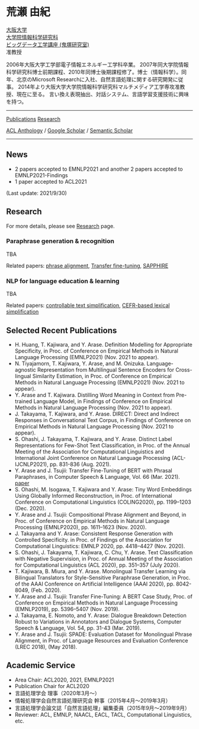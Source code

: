 # 荒瀬 由紀

[大阪大学](https://www.osaka-u.ac.jp/ja)  
[大学院情報科学研究科](https://www.ist.osaka-u.ac.jp/japanese/)  
[ビッグデータ工学講座 (鬼塚研究室)](https://www.ist.osaka-u.ac.jp/japanese/)  
准教授

2006年大阪大学工学部電子情報エネルギー工学科卒業。
2007年同大学院情報科学研究科博士前期課程、2010年同博士後期課程修了。博士（情報科学）。同年、北京のMicrosoft Researchに入社、自然言語処理に関する研究開発に従事。
2014年より大阪大学大学院情報科学研究科マルチメディア工学専攻准教授、現在に至る。
言い換え表現抽出、対話システム、言語学習支援技術に興味を持つ。

***

[Publications](./publication.md)   [Research](./research.md)

[ACL Anthology](https://www.aclweb.org/anthology/people/y/yuki-arase/) / [Google Scholar](https://scholar.google.com/citations?user=uoL1Wr0AAAAJ&hl=en) / [Semantic Scholar](https://www.semanticscholar.org/author/Yuki-Arase/3043844)

***

## News
* 2 papers accepted to EMNLP2021 and another 2 papers accepted to EMNLP2021-Findings
* 1 paper accepted to ACL2021

(Last update: 2021/9/30)


## Research
For more details, please see [Research](./research.md) page.

### Paraphrase generation & recognition
TBA

Related papers: [phrase alignment](https://aclanthology.org/2020.emnlp-main.125/), [Transfer fine-tuning](https://aclanthology.org/D19-1542/), [SAPPHIRE](https://aclanthology.org/2020.lrec-1.847/)

### NLP for language education & learning
TBA

Related papers: [controllable text simplification](https://aclanthology.org/P19-2036/), [CEFR-based lexical simplification](https://aclanthology.org/L18-1514/)

## Selected Recent Publications
* H. Huang, T. Kajiwara, and Y. Arase. Definition Modelling for Appropriate Specificity, in Proc. of Conference on Empirical Methods in Natural Language Processing (EMNLP2021) (Nov. 2021 to appear).
* N. Tiyajamorn, T. Kajiwara, Y. Arase, and M. Onizuka. Language-agnostic Representation from Multilingual Sentence Encoders for Cross-lingual Similarity Estimation, in Proc. of Conference on Empirical Methods in Natural Language Processing (EMNLP2021) (Nov. 2021 to appear).
* Y. Arase and T. Kajiwara. Distilling Word Meaning in Context from Pre-trained Language Model, in Findings of Conference on Empirical Methods in Natural Language Processing (Nov. 2021 to appear).
* J. Takayama, T. Kajiwara, and Y. Arase. DIRECT: Direct and Indirect Responses in Conversational Text Corpus, in Findings of Conference on Empirical Methods in Natural Language Processing (Nov. 2021 to appear).
* S. Ohashi, J. Takayama, T. Kajiwara, and Y. Arase. Distinct Label Representations for Few-Shot Text Classification, in Proc. of the Annual Meeting of the Association for Computational Linguistics and International Joint Conference on Natural Language Processing (ACL-IJCNLP2021), pp. 831-836 (Aug. 2021).
* Y. Arase and J. Tsujii: Transfer Fine-Tuning of BERT with Phrasal Paraphrases, in Computer Speech & Language, Vol. 66 (Mar. 2021). [paper](https://www.sciencedirect.com/science/article/pii/S0885230820300978) 
* S. Ohashi, M. Isogawa, T. Kajiwara and Y. Arase: Tiny Word Embeddings Using Globally Informed Reconstruction, in Proc. of International Conference on Computational Linguistics (COLING2020), pp. 1199–1203 (Dec. 2020). 
* Y. Arase and J. Tsujii: Compositional Phrase Alignment and Beyond, in Proc. of Conference on Empirical Methods in Natural Language Processing (EMNLP2020), pp. 1611–1623 (Nov. 2020). 
* J. Takayama and Y. Arase: Consistent Response Generation with Controlled Specificity. in Proc. of Findings of the Association for Computational Linguistics: EMNLP 2020, pp. 4418–4427 (Nov. 2020). 
* S. Ohashi, J. Takayama, T. Kajiwara, C. Chu, Y. Arase. Text Classification with Negative Supervision, in Proc. of Annual Meeting of the Association for Computational Linguistics (ACL 2020), pp. 351–357 (July 2020).
* T. Kajiwara, B. Miura, and Y. Arase. Monolingual Transfer Learning via Bilingual Translators for Style-Sensitive Paraphrase Generation, in Proc. of the AAAI Conference on Artificial Intelligence (AAAI 2020), pp. 8042-8049, (Feb. 2020).
* Y. Arase and J. Tsujii: Transfer Fine-Tuning: A BERT Case Study, Proc. of Conference on Empirical Methods in Natural Language Processing (EMNLP2019), pp. 5396–5407 (Nov. 2019).
* J. Takayama, E. Nomoto, and Y. Arase: Dialogue Breakdown Detection Robust to Variations in Annotators and Dialogue Systems, Computer Speech & Language, Vol. 54, pp. 31-43 (Mar. 2019).
* Y. Arase and J. Tsujii: SPADE: Evaluation Dataset for Monolingual Phrase Alignment, in Proc. of Language Resources and Evaluation Conference (LREC 2018), (May 2018).

## Academic Service
* Area Chair: ACL2020, 2021, EMNLP2021
* Publication Chair for ACL2020 
* 言語処理学会 理事（2020年3月～）
* 情報処理学会自然言語処理研究会 幹事（2015年4月～2019年3月）
* 言語処理学会論文誌「自然言語処理」編集委員（2015年9月～2019年9月）
* Reviewer: ACL, EMNLP, NAACL, EACL, TACL, Computational Linguistics, etc.  

